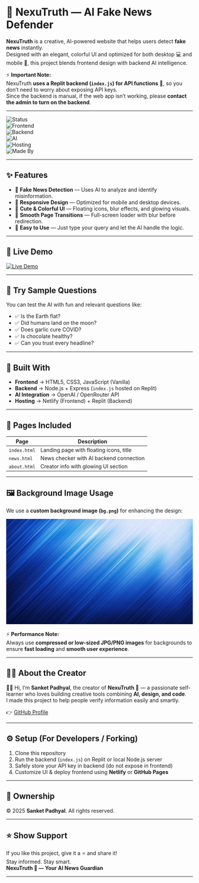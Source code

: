 # 🔗 NexuTruth — AI Fake News Defender  

**NexuTruth** is a creative, AI-powered website that helps users detect **fake news** instantly.  
Designed with an elegant, colorful UI and optimized for both desktop 💻 and mobile 📱, this project blends frontend design with backend AI intelligence.  

⚡ **Important Note:**  
NexuTruth **uses a Replit backend (`index.js`) for API functions** 🔐, so you don’t need to worry about exposing API keys.  
Since the backend is manual, if the web app isn’t working, please **contact the admin to turn on the backend**.  

---

![Status](https://img.shields.io/badge/Status-Active-brightgreen)  
![Frontend](https://img.shields.io/badge/Frontend-HTML%20%7C%20CSS%20%7C%20JavaScript-orange)  
![Backend](https://img.shields.io/badge/Backend-Node.js%20%7C%20Express%20(on%20Replit)-blue)  
![AI](https://img.shields.io/badge/AI-OpenAI%20%7C%20OpenRouter-purple)  
![Hosting](https://img.shields.io/badge/Hosting-Netlify%20%7C%20Replit-lightgrey)  
![Made By](https://img.shields.io/badge/Made%20By-Sanket%20Padhyal-blue)  

---

## ✨ Features  

- 🎯 **Fake News Detection** — Uses AI to analyze and identify misinformation.  
- 📱 **Responsive Design** — Optimized for mobile and desktop devices.  
- 🌈 **Cute & Colorful UI** — Floating icons, blur effects, and glowing visuals.  
- 🔁 **Smooth Page Transitions** — Full-screen loader with blur before redirection.  
- 🧠 **Easy to Use** — Just type your query and let the AI handle the logic.  

---

## 🚀 Live Demo  

[![Live Demo](https://img.shields.io/badge/Live-Demo-green?style=for-the-badge)](https://nexutruth.netlify.app)  

---

## 🧪 Try Sample Questions  

You can test the AI with fun and relevant questions like:  
- ✅ Is the Earth flat?  
- ✅ Did humans land on the moon?  
- ✅ Does garlic cure COVID?  
- ✅ Is chocolate healthy?  
- ✅ Can you trust every headline?  

---

## 🧱 Built With  

- **Frontend** → HTML5, CSS3, JavaScript (Vanilla)  
- **Backend** → Node.js + Express (`index.js` hosted on Replit)  
- **AI Integration** → OpenAI / OpenRouter API  
- **Hosting** → Netlify (Frontend) + Replit (Backend)  

---

## 📂 Pages Included  

| Page        | Description                              |
|-------------|------------------------------------------|
| `index.html` | Landing page with floating icons, title  |
| `news.html`  | News checker with AI backend connection  |
| `about.html` | Creator info with glowing UI section     |  

---

## 🖼️ Background Image Usage  

We use a **custom background image (`bg.png`)** for enhancing the design:  

![Background Preview](assets/bg.png)  

⚡ **Performance Note:**  
Always use **compressed or low-sized JPG/PNG images** for backgrounds to ensure **fast loading** and **smooth user experience**.  

---

## 👨‍💻 About the Creator  

🙋‍♂️ Hi, I’m **Sanket Padhyal**, the creator of **NexuTruth 🔗** — a passionate self-learner who loves building creative tools combining **AI, design, and code**.  
I made this project to help people verify information easily and smartly.  

👉 [GitHub Profile](https://github.com/sanketpadhyal)  

---

## ⚙️ Setup (For Developers / Forking)  

1. Clone this repository  
2. Run the backend (`index.js`) on Replit or local Node.js server  
3. Safely store your API key in backend (do not expose in frontend)  
4. Customize UI & deploy frontend using **Netlify** or **GitHub Pages**  

---

## 👑 Ownership  

© 2025 **Sanket Padhyal**. All rights reserved.  

---

## ⭐ Show Support  

If you like this project, give it a ⭐ and share it!  
Stay informed. Stay smart.  
**NexuTruth 🔗 — Your AI News Guardian**  

---
